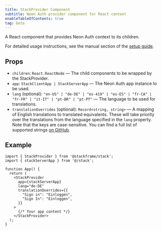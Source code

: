 ```yaml
---
title: StackProvider Component
subtitle: Neon Auth provider component for React context
enableTableOfContents: true
tag: beta
---
```


A React component that provides Neon Auth context to its children.

For detailed usage instructions, see the manual section of the [setup guide](/docs/neon-auth).

## Props

- `children`: `React.ReactNode` — The child components to be wrapped by the StackProvider.
- `app`: `StackClientApp | StackServerApp` — The Neon Auth app instance to be used.
- `lang` (optional): `"en-US" | "de-DE" | "es-419" | "es-ES" | "fr-CA" | "fr-FR" | "it-IT" | "pt-BR" | "pt-PT"` — The language to be used for translations.
- `translationOverrides` (optional): `Record<string, string>` — A mapping of English translations to translated equivalents. These will take priority over the translations from the language specified in the `lang` property. Note that the keys are case-sensitive. You can find a full list of supported strings [on GitHub](https://github.com/stack-auth/stack-auth/blob/dev/packages/template/src/generated/quetzal-translations.ts).

## Example

```tsx title="layout.tsx"
import { StackProvider } from '@stackframe/stack';
import { stackServerApp } from '@/stack';

function App() {
  return (
    <StackProvider
      app={stackServerApp}
      lang="de-DE"
      translationOverrides={{
        "Sign in": "Einloggen",
        "Sign In": "Einloggen",
      }}
    >
      {/* Your app content */}
    </StackProvider>
  );
}
```

